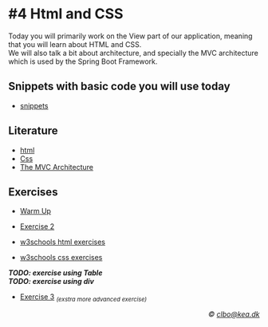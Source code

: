 # #4 Html and CSS
Today you will primarily work on the View part of our application, meaning that you will learn about HTML and CSS.    
We will also talk a bit about architecture, and specially the MVC architecture which is used by the Spring Boot Framework.

## Snippets with basic code you will use today
* [snippets](https://github.com/Dat17aSpring/02_agenda/tree/master/snippets)

## Literature
* [html](https://www.w3schools.com/html/)
* [Css](https://www.w3schools.com/css/default.asp)
* [The MVC Architecture](https://github.com/Dat17aSpring/02_agenda/blob/master/MVC.pdf)

## Exercises
* [Warm Up](https://github.com/Dat17aSpring/02_exercise_warmup/blob/master/readme.md)
* [Exercise 2](https://github.com/Dat17aSpring/02_exercise_2)    

* [w3schools html exercises](https://www.w3schools.com/html/exercise.asp)   
* [w3schools css exercises](https://www.w3schools.com/css/exercise.asp)

_**TODO: exercise using Table**_     
_**TODO: exercise using div**_    

* [Exercise 3](https://github.com/Dat17aSpring/04_exercise_3/blob/master/readme.md) <sub>_(exstra more advanced exercise)_</sub>


_<div align="right">&copy; clbo@kea.dk</div>_
